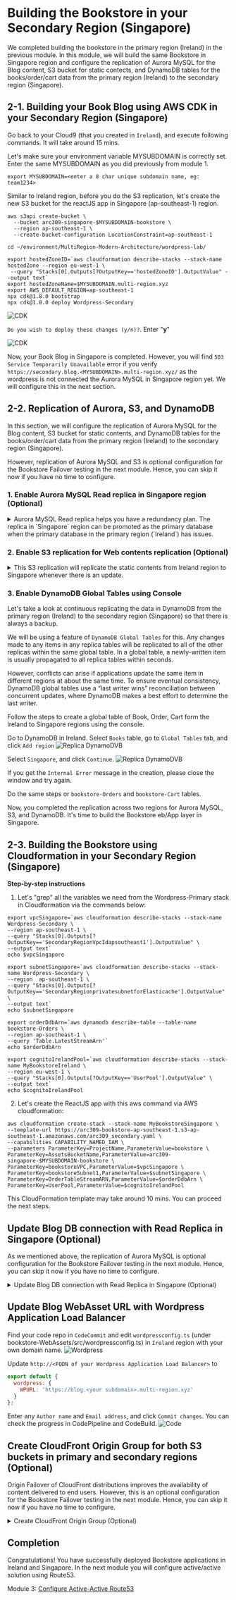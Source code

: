 # Building the Bookstore in your Secondary Region (Singapore)

We completed building the bookstore in the primary region (Ireland) in the previous module. In this module, we will build the same Bookstore in Singapore region and configure the replication of Aurora MySQL for the Blog content, S3 bucket for static contects, and DynamoDB tables for the books/order/cart data from the primary region (Ireland) to the secondary region (Singapore).

## 2-1. Building your Book Blog using AWS CDK in your Secondary Region (Singapore)

Go back to your Cloud9 (that you created in `Ireland`), and execute following commands. It will take around 15 mins.

<!--
* **hostedZoneID**: Get this information from the output of CDK or CloudFormation in the module 1. (eg.Z7VDWLHBQQSCF)
![CDK](../images/02-cdk-01.png)
* Your `MYSUBDOMAIN` was previously exported in module 1.
-->

Let's make sure your environment variable MYSUBDOMAIN is correctly set. Enter the same MYSUBDOMAIN as you did previously from module 1.

```
export MYSUBDOMAIN=<enter a 8 char unique subdomain name, eg: team1234>
```

Similar to Ireland region, before you do the S3 replication, let's create the new S3 bucket for the reactJS app in Singapore (ap-southeast-1) region.

```
aws s3api create-bucket \
  --bucket arc309-singapore-$MYSUBDOMAIN-bookstore \
  --region ap-southeast-1 \
  --create-bucket-configuration LocationConstraint=ap-southeast-1
```

```
cd ~/environment/MultiRegion-Modern-Architecture/wordpress-lab/

export hostedZoneID=`aws cloudformation describe-stacks --stack-name hostedZone --region eu-west-1 \
 --query "Stacks[0].Outputs[?OutputKey=='hostedZoneID'].OutputValue" --output text`
export hostedZoneName=$MYSUBDOMAIN.multi-region.xyz
export AWS_DEFAULT_REGION=ap-southeast-1
npx cdk@1.8.0 bootstrap
npx cdk@1.8.0 deploy Wordpress-Secondary
```

![CDK](../images/02-cdk-02.png)

`Do you wish to deploy these changes (y/n)?`. Enter "**y**"

![CDK](../images/02-cdk-03.png)

Now, your Book Blog in Singapore is completed. However, you will find `503 Service Temporarily Unavailable` error if you verify `https://secondary.blog.<MYSUBDOMAIN>.multi-region.xyz/` as the wordpress is not connected the Aurora MySQL in Singapore region yet. We will configure this in the next section.

## 2-2. Replication of Aurora, S3, and DynamoDB

In this section, we will configure the replication of Aurora MySQL for the Blog content, S3 bucket for static contents, and DynamoDB tables for the books/order/cart data from the primary region (Ireland) to the secondary region (Singapore).

However, replication of Aurora MySQL and S3 is optional configuration for the Bookstore Failover testing in the next module. Hence, you can skip it now if you have no time to configure.

### 1. Enable Aurora MySQL Read replica in Singapore region (Optional)

<details><summary>
Aurora MySQL Read replica helps you have a redundancy plan. The replica in `Singapore` region can be promoted as the primary database when the primary database in the primary region (`Ireland`) has issues.</summary>

Go back to Cloud9, and execute the following commands to enable the read replica of Aurora MySQL in `Singapore` region
from Ireland region using the AWS CLI.

- `replication-source-identifier`: Get from Cloudformation stack `Wordpress-Primary` in Ireland Region. Or use the following command in Cloud9.

```
export ReplicationSourceIdentifier=`aws cloudformation describe-stacks --stack-name Wordpress-Primary --region eu-west-1 \
    --query "Stacks[0].Outputs[?OutputKey=='RDSreplicationsourceidentifier'].OutputValue" --output text`
echo $ReplicationSourceIdentifier
```

- `vpc-security-group-ids`: Get from Cloudformation stack `Wordpress-Secondary` in Singapore Region. Or use the following command in Cloud9.

```
export VpcSecurityGroupIds=`aws cloudformation describe-stacks --stack-name Wordpress-Secondary --region ap-southeast-1 \
    --query "Stacks[0].Outputs[?OutputKey=='WordpressDBsecurityGroupId'].OutputValue" --output text`
echo $VpcSecurityGroupIds
```

CLI to create read replica of Aurora MySQL in Singapore region.

```
aws rds create-db-cluster \
  --db-cluster-identifier arc309-replica-cluster \
  --engine aurora \
  --replication-source-identifier $ReplicationSourceIdentifier \
  --vpc-security-group-ids $VpcSecurityGroupIds \
  --db-subnet-group-name secondaryregion-wordpressdb-subnetgroup \
  --source-region eu-west-1 \
  --region ap-southeast-1
```

Verify the RDS replication cluster is created in Singapore region.

```
aws rds describe-db-clusters --db-cluster-identifier arc309-replica-cluster --region ap-southeast-1
```

Create RDS read replica instance.

```
aws rds create-db-instance \
  --db-instance-identifier arc309-replica-instance \
  --db-cluster-identifier arc309-replica-cluster \
  --db-instance-class db.t3.small \
  --engine aurora \
  --region ap-southeast-1
```

Verify RDS cluster creation in [RDS console in Singapore region](https://ap-southeast-1.console.aws.amazon.com/rds/home?region=ap-southeast-1#databases:).
![Replica Aurora](../images/02-replica-01.png)

Provisioning the Aurora replica instance can take a while takes for a while, you can procced the next step while the instance is being deployed.

</details>

### 2. Enable S3 replication for Web contents replication (Optional)

<details><summary>This S3 replication will replicate the static contents from Ireland region to Singapore whenever there is an update. </summary>

Follow the steps to enable the S3 replication using the AWS CLI in Cloud9. The destination bucket name should be `your bucket name in ireland` with '`-region2` such as `arc309-ireland-bookstore-region2`.

```bash
aws s3api put-bucket-versioning \
  --bucket arc309-singapore-$MYSUBDOMAIN-bookstore \
  --versioning-configuration Status=Enabled
```

aws s3 website s3://<AssetsBucketName-region2>/ --index-document index.html

<!-- $ aws iam create-role \
--role-name crrRole \
--assume-role-policy-document file://s3-role-trust-policy.json

$ aws iam put-role-policy \
--role-name crrRole \
--policy-document file://s3-role-permissions-policy.json \
--policy-name crrRolePolicy \ -->

Add replication configuration to the source bucket in Ireland region. Save the following JSON in a file called replication.json to the your Cloud9. You need S3 replication role ARN for this exercise. You can find it in the output table of your CloudFormation stack (MyBookstoreIreland) in Ireland or execute following command in the Cloud9.

```bash
export ReplicationArnRole=`aws cloudformation describe-stacks --stack-name MyBookstoreIreland --region eu-west-1 \
     --query "Stacks[0].Outputs[?OutputKey=='S3replicationRole'].OutputValue" --output text`
```

copy and paste the following command to create a replication.json file:

```
echo '{
  "Role": "'$ReplicationArnRole'",
  "Rules": [
    {
      "Status": "Enabled",
      "Priority": 1,
      "DeleteMarkerReplication": { "Status": "Disabled" },
      "Filter": {},
      "Destination": {
        "Bucket": "arn:aws:s3:::arc309-ireland-'$MYSUBDOMAIN'-bookstore"
      }
    }
  ]
}' > replication.json
```

```
aws s3api put-bucket-replication \
  --replication-configuration file://replication.json \
  --bucket arc309-singapore-$MYSUBDOMAIN-bookstore
```

You can check the replication configuration in S3 console.
![Replica S3](../images/02-replica-02.png)

S3 doesn't replicate objects retroactively. S3 Objects that existed before you added the replication configuration to the bucket aren't replicated to the new desination bucket. Hence, you need to sync the existing content to the new bucket in Singapore with following command.

```bash
aws s3 sync s3://arc309-ireland-$MYSUBDOMAIN-bookstore s3://arc309-singapore-$MYSUBDOMAIN-bookstore
```

</details>

### 3. Enable DynamoDB Global Tables using Console

Let's take a look at continuous replicating the data in DynamoDB from the primary region (Ireland) to the
secondary region (Singapore) so that there is always a backup.

We will be using a feature of `DynamoDB Global Tables` for this. Any changes
made to any items in any replica tables will be replicated to all of the other
replicas within the same global table. In a global table, a newly-written item is
usually propagated to all replica tables within seconds.

However, conflicts can arise if applications update the same item in different
regions at about the same time. To ensure eventual consistency, DynamoDB global tables
use a “last writer wins” reconciliation between concurrent updates, where DynamoDB makes
a best effort to determine the last writer.

Follow the steps to create a global table of Book, Order, Cart form the Ireland to Singapore regions using the console.

Go to DynamoDB in Ireland. Select `Books` table, go to `Global Tables` tab, and click `Add region`
![Replica DynamoDVB](../images/02-replica-03.png)

Select `Singapore`, and click `Continue`.
![Replica DynamoDVB](../images/02-replica-04.png)

If you get the `Internal Error` message in the creation, please close the window and try again.

Do the same steps or `bookstore-Orders` and `bookstore-Cart` tables.

<!-- aws dynamodb create-table \
    --table-name <Books table name> \
    --attribute-definitions \
        AttributeName=id,AttributeType=S \
        AttributeName=category,AttributeType=S \
    --key-schema \
        AttributeName=id,KeyType=HASH \
    --provisioned-throughput \
        ReadCapacityUnits=1,WriteCapacityUnits=1 \
    --global-secondary-indexes IndexName=category-index,KeySchema=[{AttributeName=category,KeyType=HASH}],Projection={ProjectionType=ALL},ProvisionedThroughput={ReadCapacityUnits=1,WriteCapacityUnits=1} \
    --stream-specification StreamEnabled=true,StreamViewType=NEW_AND_OLD_IMAGES \
    --region <region2>

aws dynamodb create-table \
    --table-name <Order table name> \
    --attribute-definitions \
        AttributeName=customerId,AttributeType=S \
        AttributeName=orderId,AttributeType=S \
    --key-schema \
        AttributeName=customerId,KeyType=HASH \
        AttributeName=orderId,KeyType=RANGE \
    --provisioned-throughput \
        ReadCapacityUnits=1,WriteCapacityUnits=1 \
    --stream-specification StreamEnabled=true,StreamViewType=NEW_AND_OLD_IMAGES \
    --region <region2>

aws dynamodb create-table \
    --table-name <Cart table name> \
    --attribute-definitions \
        AttributeName=customerId,AttributeType=S \
        AttributeName=bookId,AttributeType=S \
    --key-schema \
        AttributeName=customerId,KeyType=HASH \
        AttributeName=bookId,KeyType=RANGE \
    --provisioned-throughput \
        ReadCapacityUnits=1,WriteCapacityUnits=1 \
    --stream-specification StreamEnabled=true,StreamViewType=NEW_AND_OLD_IMAGES \
    --region <region2>

aws dynamodb create-global-table \
    --global-table-name <Book table name>  \
    --replication-group RegionName=<region1> RegionName=<region2> \
    --region <region2> -->

Now, you completed the replication across two regions for Aurora MySQL, S3, and DynamoDB. It's time to build the Bookstore eb/App layer in Singapore.

## 2-3. Building the Bookstore using Cloudformation in your Secondary Region (Singapore)

**Step-by-step instructions**

1. Let's "grep" all the variables we need from the Wordpress-Primary stack in Cloudformation via the commands below:

```
export vpcSingapore=`aws cloudformation describe-stacks --stack-name Wordpress-Secondary \
--region ap-southeast-1 \
--query "Stacks[0].Outputs[?OutputKey=='SecondaryRegionVpcIdapsoutheast1'].OutputValue" \
--output text`
echo $vpcSingapore

export subnetSingapore=`aws cloudformation describe-stacks --stack-name Wordpress-Secondary \
--region  ap-southeast-1 \
--query "Stacks[0].Outputs[?OutputKey=='SecondaryRegionprivatesubnetforElasticache'].OutputValue" \
--output text`
echo $subnetSingapore

export orderDdbArn=`aws dynamodb describe-table --table-name bookstore-Orders \
--region ap-southeast-1 \
--query 'Table.LatestStreamArn'`
echo $orderDdbArn

export cognitoIrelandPool=`aws cloudformation describe-stacks --stack-name MyBookstoreIreland \
--region eu-west-1 \
--query "Stacks[0].Outputs[?OutputKey=='UserPool'].OutputValue" \
--output text`
echo $cognitoIrelandPool
```

2. Let's create the ReactJS app with this aws command via AWS cloudformation:

```
aws cloudformation create-stack --stack-name MyBookstoreSingapore \
--template-url https://arc309-bookstore-ap-southeast-1.s3-ap-southeast-1.amazonaws.com/arc309_secondary.yaml \
--capabilities CAPABILITY_NAMED_IAM \
--parameters ParameterKey=ProjectName,ParameterValue=bookstore \
ParameterKey=AssetsBucketName,ParameterValue=arc309-singapore-$MYSUBDOMAIN-bookstore \
ParameterKey=bookstoreVPC,ParameterValue=$vpcSingapore \
ParameterKey=bookstoreSubnet1,ParameterValue=$subnetSingapore \
ParameterKey=OrderTableStreamARN,ParameterValue=$orderDdbArn \
ParameterKey=UserPool,ParameterValue=$cognitoIrelandPool
```

This CloudFormation template may take around 10 mins. You can proceed the next steps.

## Update Blog DB connection with Read Replica in Singapore (Optional)

As we mentioned above, the replication of Aurora MySQL is optional configuration for the Bookstore Failover testing in the next module. Hence, you can skip it now if you have no time to configure.

<details><summary>Update Blog DB connection with Read Replica in Singapore (Optional)</summary>

You remember the Book Blog you created above had `503 Service Temporarily Unavailable` error due to the Fargate didn't connect to Aurora MySQL in `Singapore`. You can find the endpoint of Read Replica in Singapore with the following commands:

```bash
aws rds describe-db-instances \
--db-instance-identifier arc309-replica-instance \
--region ap-southeast-1 \
--query "DBInstances[0].Endpoint.Address" --output text
```

Go to `ECS` in Singapore region, select `WordpressSecondarywordpresssvcTaskDefXXXXXXXX` task in `Task Definition`, and click `Create new revision`.
![ECS](../images/02-ecs-01.png)
Select `web` container and update `WORDPRESS_DB_HOST` with the above Aurora Read Replica endpoint. Click `Update`.
![ECS](../images/02-ecs-02.png)

It goes back to `Create new revision of Task Definition` screen. Please scroll down and click `Create` button.

And we need to update the password in AWS Secrets Manager in Singapore to connect the Aurora Read Replica in Singapore.

The following command will update the Secrets Manager `wordpressDBPassword` in Singapore to the same value as the `wordpressDBPassword` in Ireland:

```bash
AWS_ACCOUNTID=$(aws sts get-caller-identity --query Account --output text)

aws secretsmanager update-secret \
--secret-id arn:aws:secretsmanager:ap-southeast-1:$AWS_ACCOUNTID:secret:wordpressDBPassword \
--secret-string \
$(aws secretsmanager get-secret-value \
--secret-id arn:aws:secretsmanager:eu-west-1:$AWS_ACCOUNTID:secret:wordpressDBPassword \
--region eu-west-1 \
--query "SecretString" --output text) \
--region ap-southeast-1
```

### Update Wordpress ECS Service

1. Go to `ECS` in `Singapore` Region, select the cluster `Wordpress-Secondary-ecscluster6XXXXXXX`
2. Select the `Wordpress-Secondary-wordpresssvcSXXXXX` service and click `Update`, make sure the latest task definition is selected.
3. Click `Next` 3 times and finally `Update Service`.

Your blog in the secondary region is now configured, it will be in Read-only mode as it is connected to the read-replica of our Aurora RDS cluster in Singapore.

</details>

## Update Blog WebAsset URL with Wordpress Application Load Balancer

Find your code repo in `CodeCommit` and edit `wordpressconfig.ts` (under bookstore-WebAssets/src/wordpressconfig.ts) in `Ireland` region with your own domain name.
![Wordpress](../images/02-wp-01.png)

Update `http://<FQDN of your Wordpress Application Load Balancer>` to

```javascript
export default {
  wordpress: {
    WPURL: 'https://blog.<your subdomain>.multi-region.xyz'
  }
};
```

Enter any `Author name` and `Email address`, and click `Commit changes`. You can check the progress in CodePipeline and CodeBuild.
![Code](../images/02-code-01.png)

## Create CloudFront Origin Group for both S3 buckets in primary and secondary regions (Optional)

Origin Failover of CloudFront distributions improves the availability of content delivered to end users. However, this is an optional configuration for the Bookstore Failover testing in the next module. Hence, you can skip it now if you have no time to configure.

<details><summary>Create CloudFront Origin Group (Optional)</summary>

With CloudFront’s Origin Failover capability, your content is served from your secondary origin (Singapore) if CloudFront detects that your primary origin (Ireland) is unavailable.

<!-- For example, you can have two Amazon S3 buckets that serve as your origin, that you independently upload your content to. If an object that CloudFront requests from your primary bucket is not present or if connection to your primary bucket times-out, CloudFront will request the object from your secondary bucket. So, you can configure CloudFront to trigger a failover in response to either HTTP 4xx or 5xx status codes. -->

Click your CloudFront Distributions, and click on the "Origins and Origin Groups" tab.
![CloudFront](../images/02-cf-01.png)

Create the second origin (in Singapore).
![CloudFront](../images/02-cf-02.png)

Type your `Orgin Domain Name` with `<your Singapore S3 bucket name>.s3-ap-southeast-1.amazonaws.com` and select the options like the following.
![CloudFront](../images/02-cf-03.png)

Next, create an origin group.
![CloudFront](../images/02-cf-04.png)
CloudFront automatically switches to the secondary origin when the primary origin returns specific HTTP status code failure responses.
![CloudFront](../images/02-cf-05.png)

<!-- ## Update CloudFront Domain Name with your domain

Update CloudFront Domain Name (eg. xxxxxxxxx.cloudfront.net) to `$MYSUBDOMAIN.multi-region.xyz`.
Go to CloudFront, and edit `Alternate Domain Names` in `General` tab.
![CloudFront](../images/02-cf-06.png)

Update `Alternate Domain Names` with your Domain name and select your ACM Certifacte created by CDK in module 1.
![CloudFront](../images/02-cf-07.png) -->

</details>

## Completion

Congratulations! You have successfully deployed Bookstore applications in Ireland and Singapore. In the next module you will configure active/active solution using Route53.

Module 3: [Configure Active-Active Route53](../3_Route53Configuration/README.md)
